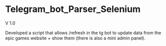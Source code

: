 # Telegram_bot_Parser_Selenium
V 1.0



Developed a script that allows /refresh in the tg bot to update data from the epic games website + show them (there is also a mini admin panel).
